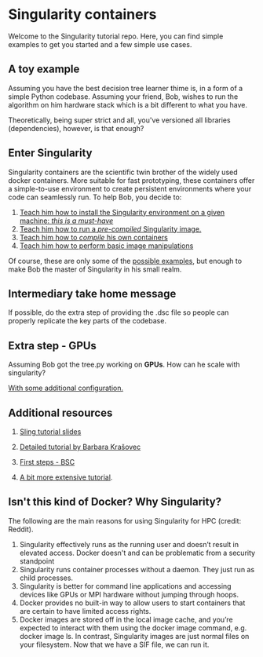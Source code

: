 # Singularity containers

Welcome to the Singularity tutorial repo. Here, you can find simple examples to get you started and a few simple use cases.

## A toy example

Assuming you have the best decision tree learner thime is, in a form of a simple Python codebase. Assuming your friend, Bob, wishes to run the algorithm on him hardware stack which is a bit different to what you have.

Theoretically, being super strict and all, you've versioned all libraries (dependencies), however, is that enough?

## Enter Singularity

Singularity containers are the scientific twin brother of the widely used docker containers. More suitable for fast prototyping, these containers offer a simple-to-use environment to create persistent environments where your code can seamlessly run. To help Bob, you decide to:

1. [Teach him how to install the Singularity environment on a given machine: *this is a must-have*](installation.md)
2. [Teach him how to run a _pre-compiled_ Singularity image.](running.md)
3. [Teach him how to _compile_ his own containers](compilation.md)
4. [Teach him how to perform basic image manipulations](manipulation.md)


Of course, these are only some of the [possible examples](https://sylabs.io/guides/3.0/user-guide/build_env.html), but enough to make Bob the master of Singularity in his small realm.

## Intermediary take home message
If possible, do the extra step of providing the .dsc file so people can properly replicate the key parts of the codebase.

## Extra step - GPUs
Assuming Bob got the tree.py working on **GPUs**. How can he scale with singularity?

[With some additional configuration.](gpu.md)

## Additional resources
1. [Sling tutorial slides](http://www.sling.si/sling/wp-content/uploads/2020/03/Krasovec_Javorsek-sling-maister-fri2020.pdf)

2. [Detailed tutorial by Barbara Krašovec](http://www.sling.si/sling/vec/dogodki/vzd1-2018/#Anatomija_vsebnikov)

3. [First steps - BSC](https://www.bsc.es/support/PATC/2ndDAY/11:00-12:00_Containers-HPC.pdf)

4. [A bit more extensive tutorial](https://github.com/NIH-HPC/Singularity-Tutorial).

## Isn't this kind of Docker? Why Singularity?

The following are the main reasons for using Singularity for HPC (credit: Reddit).

1. Singularity effectively runs as the running user and doesn’t result in elevated access. Docker doesn't and can be problematic from a security standpoint
2. Singularity runs container processes without a daemon. They just run as child processes.
3. Singularity is better for command line applications and accessing devices like GPUs or MPI hardware without jumping through hoops.
4. Docker provides no built-in way to allow users to start containers that are certain to have limited access rights.
5.  Docker images are stored off in the local image cache, and you’re expected to interact with them using the docker image command, e.g. docker image ls.
In contrast, Singularity images are just normal files on your filesystem. Now that we have a SIF file, we can run it.


